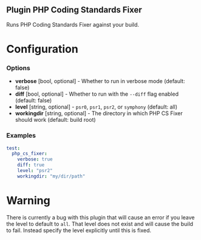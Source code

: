 Plugin PHP Coding Standards Fixer
---------------------------------

Runs PHP Coding Standards Fixer against your build.

Configuration
=============

### Options

* **verbose** [bool, optional] - Whether to run in verbose mode (default: false)
* **diff** [bool, optional] - Whether to run with the `--diff` flag enabled (default: false)
* **level** [string, optional] - `psr0`, `psr1`, `psr2`, or `symphony` (default: all)
* **workingdir** [string, optional] - The directory in which PHP CS Fixer should work (default: build root)

### Examples

```yml
test:
  php_cs_fixer:
    verbose: true
    diff: true
    level: "psr2"
    workingdir: "my/dir/path"
```

Warning
=======

There is currently a bug with this plugin that will cause an error if you leave the level to default to `all`. That level does not exist and will cause the build to fail. Instead specify the level explicitly until this is fixed.
